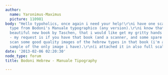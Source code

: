 ```yaml
---
author:
  name: Yaronimus-Maximus
  picture: 110981
body: "Hello typoholics, once again i need your help!\r\ni have one scan of the hebrew
  type from Bodoni's Manuale typographico (any version).\r\ni know that there is a
  beautiful new book by Taschen, that i would like get my gritty hands on.\r\n\r\nanyway
  - my request is if you have that book (and a scanner, and some spare time, and willingness)\r\nplease
  scan some good quality images of the hebrew types in that book (i'm attaching a
  sample of the only image i have).\r\n(i attached it in also full scale)\r\n\r\nthanks!\r\n\r\n[img:sites/default/files/old-images/Q6Q9241_4636.jpg]\r\n\r\n[img:sites/default/files/old-images/Q6Q9241_4719.jpg]"
date: '2013-02-06 02:20:30'
node_type: forum
title: Bodoni Hebrew - Manuale Tipography

---
```

